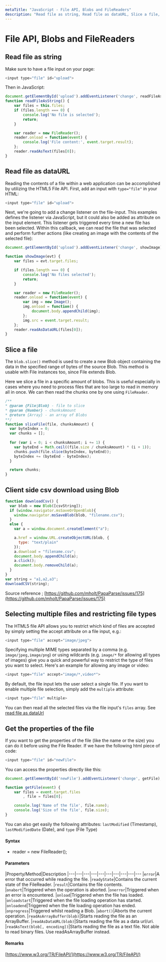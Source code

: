 ```yaml
---
metaTitle: "JavaScript - File API, Blobs and FileReaders"
description: "Read file as string, Read file as dataURL, Slice a file, Client side csv download using Blob, Selecting multiple files and restricting file types, Get the properties of the file"
---
```


# File API, Blobs and FileReaders




## Read file as string


Make sure to have a file input on your page:

```js
<input type="file" id="upload">

```

Then in JavaScript:

```js
document.getElementById('upload').addEventListener('change', readFileAsString)
function readFileAsString() {
    var files = this.files;
    if (files.length === 0) {
        console.log('No file is selected');
        return;
    }

    var reader = new FileReader();
    reader.onload = function(event) {
        console.log('File content:', event.target.result);
    };
    reader.readAsText(files[0]);
}

```



## Read file as dataURL


Reading the contents of a file within a web application can be accomplished by utilizing the HTML5 File API. First, add an input with `type="file"` in your HTML:

```js
<input type="file" id="upload">

```

Next, we're going to add a change listener on the file-input. This examples defines the listener via JavaScript, but it could also be added as attribute on the input element.
This listener gets triggered every time a new file has been selected. Within this callback, we can read the file that was selected and perform further actions (like creating an image with the contents of the selected file):

```js
document.getElementById('upload').addEventListener('change', showImage);

function showImage(evt) {
    var files = evt.target.files;

    if (files.length === 0) {
        console.log('No files selected');
        return;
    }

    var reader = new FileReader();
    reader.onload = function(event) {
        var img = new Image();
        img.onload = function() {
            document.body.appendChild(img);
        };
        img.src = event.target.result;
    };
    reader.readAsDataURL(files[0]);
}

```



## Slice a file


The `blob.slice()` method is used to create a new Blob object containing the data in the specified range of bytes of the source Blob. This method is usable with File instances too, since File extends Blob.

Here we slice a file in a specific amount of blobs. This is useful especially in cases where you need to process files that are too large to read in memory all in once. We can then read the chunks one by one using `FileReader`.

```js
/**
* @param {File|Blob} - file to slice
* @param {Number} - chunksAmount
* @return {Array} - an array of Blobs
**/
function sliceFile(file, chunksAmount) {
  var byteIndex = 0;
  var chunks = [];
    
  for (var i = 0; i < chunksAmount; i += 1) {
    var byteEnd = Math.ceil((file.size / chunksAmount) * (i + 1));
    chunks.push(file.slice(byteIndex, byteEnd));
    byteIndex += (byteEnd - byteIndex);
  }

  return chunks;
}

```



## Client side csv download using Blob


```js
function downloadCsv() {
  var blob = new Blob([csvString]);
  if (window.navigator.msSaveOrOpenBlob){
    window.navigator.msSaveBlob(blob, "filename.csv");
  }
  else {
    var a = window.document.createElement("a");

    a.href = window.URL.createObjectURL(blob, {
      type: "text/plain"
    });
    a.download = "filename.csv";
    document.body.appendChild(a);
    a.click();
    document.body.removeChild(a);
  }
}
var string = "a1,a2,a3";
downloadCSV(string);

```

Source reference ; [https://github.com/mholt/PapaParse/issues/175](https://github.com/mholt/PapaParse/issues/175)



## Selecting multiple files and restricting file types


The HTML5 file API allows you to restrict which kind of files are accepted by simply setting the accept attribute on a file input, e.g.:

```js
<input type="file" accept="image/jpeg">

```

Specifying multiple MIME types separated by a comma (e.g. `image/jpeg,image/png`) or using wildcards (e.g. `image/*` for allowing all types of images) give you a quick and powerful way to restrict the type of files you want to select. Here's an example for allowing any image or video:

```js
<input type="file" accept="image/*,video*">

```

By default, the file input lets the user select a single file. If you want to enable multiple file selection, simply add the `multiple` attribute:

```js
<input type="file" multiple>

```

You can then read all the selected files via the file input's `files` array. See [read file as dataUrl](http://stackoverflow.com/documentation/javascript/2163/file-api-blobs-and-filereaders/7082/read-file-as-dataurl)



## Get the properties of the file


If you want to get the properties of the file (like the name or the size) you can do it before using the File Reader. If we have the following html piece of code:

```js
<input type="file" id="newFile">

```

You can access the properties directly like this:

```js
document.getElementById('newFile').addEventListener('change', getFile);

function getFile(event) {
    var files = event.target.files
        , file = files[0];

    console.log('Name of the file', file.name);
    console.log('Size of the file', file.size);
}

```

You can also get easily the following attributes: `lastModified` (Timestamp), `lastModifiedDate` (Date), and `type` (File Type)



#### Syntax


- reader = new FileReader();



#### Parameters


|Property/Method|Description
|---|---|---|---|---|---|---|---|---|---
|`error`|A error that occurred while reading the file.
|`readyState`|Contains the current state of the FileReader.
|`result`|Contains the file contents.
|`onabort`|Triggered when the operation is aborted.
|`onerror`|Triggered when an error is encountered.
|`onload`|Triggered when the file has loaded.
|`onloadstart`|Triggered when the file loading operation has started.
|`onloadend`|Triggered when the file loading operation has ended.
|`onprogress`|Triggered whilst reading a Blob.
|`abort()`|Aborts the current operation.
|`readAsArrayBuffer(blob)`|Starts reading the file as an ArrayBuffer.
|`readAsDataURL(blob)`|Starts reading the file as a data url/uri.
|`readAsText(blob[, encoding])`|Starts reading the file as a text file. Not able to read binary files. Use readAsArrayBuffer instead.



#### Remarks


[https://www.w3.org/TR/FileAPI/](https://www.w3.org/TR/FileAPI/)

